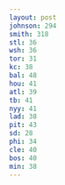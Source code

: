 ```yaml
---
layout: post
johnson: 294
smith: 318
stl: 36
wsh: 36
tor: 31
kc: 38
bal: 48
hou: 41
atl: 39
tb: 41
nyy: 41
lad: 38
pit: 43
sd: 28
phi: 34
cle: 40
bos: 40
min: 38
---
```

